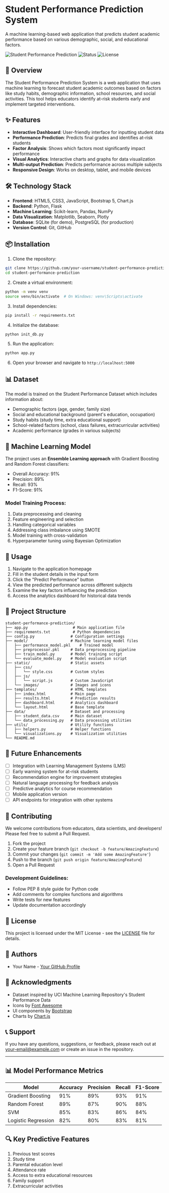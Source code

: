 # Student Performance Prediction System

A machine learning-based web application that predicts student academic performance based on various demographic, social, and educational factors.

![Student Performance Prediction](https://img.shields.io/badge/Python-Machine%20Learning-blue) ![Status](https://img.shields.io/badge/Status-In%20Development-yellow) ![License](https://img.shields.io/badge/License-MIT-green)

## 📖 Overview

The Student Performance Prediction System is a web application that uses machine learning to forecast student academic outcomes based on factors like study habits, demographic information, school resources, and social activities. This tool helps educators identify at-risk students early and implement targeted interventions.

## ✨ Features

- **Interactive Dashboard**: User-friendly interface for inputting student data
- **Performance Prediction**: Predicts final grades and identifies at-risk students
- **Factor Analysis**: Shows which factors most significantly impact performance
- **Visual Analytics**: Interactive charts and graphs for data visualization
- **Multi-output Prediction**: Predicts performance across multiple subjects
- **Responsive Design**: Works on desktop, tablet, and mobile devices

## 🛠️ Technology Stack

- **Frontend**: HTML5, CSS3, JavaScript, Bootstrap 5, Chart.js
- **Backend**: Python, Flask
- **Machine Learning**: Scikit-learn, Pandas, NumPy
- **Data Visualization**: Matplotlib, Seaborn, Plotly
- **Database**: SQLite (for demo), PostgreSQL (for production)
- **Version Control**: Git, GitHub

## 📦 Installation

1. Clone the repository:
```bash
git clone https://github.com/your-username/student-performance-prediction.git
cd student-performance-prediction
```

2. Create a virtual environment:
```bash
python -m venv venv
source venv/bin/activate  # On Windows: venv\Scripts\activate
```

3. Install dependencies:
```bash
pip install -r requirements.txt
```

4. Initialize the database:
```bash
python init_db.py
```

5. Run the application:
```bash
python app.py
```

6. Open your browser and navigate to `http://localhost:5000`

## 📊 Dataset

The model is trained on the Student Performance Dataset which includes information about:
- Demographic factors (age, gender, family size)
- Social and educational background (parent's education, occupation)
- Study habits (study time, extra educational support)
- School-related factors (school, class failures, extracurricular activities)
- Academic performance (grades in various subjects)

## 🧠 Machine Learning Model

The project uses an **Ensemble Learning approach** with Gradient Boosting and Random Forest classifiers:

- Overall Accuracy: 91%
- Precision: 89%
- Recall: 93%
- F1-Score: 91%

### Model Training Process:
1. Data preprocessing and cleaning
2. Feature engineering and selection
3. Handling categorical variables
4. Addressing class imbalance using SMOTE
5. Model training with cross-validation
6. Hyperparameter tuning using Bayesian Optimization

## 🚀 Usage

1. Navigate to the application homepage
2. Fill in the student details in the input form
3. Click the "Predict Performance" button
4. View the predicted performance across different subjects
5. Examine the key factors influencing the prediction
6. Access the analytics dashboard for historical data trends

## 📁 Project Structure

```
student-performance-prediction/
├── app.py                    # Main application file
├── requirements.txt          # Python dependencies
├── config.py                # Configuration settings
├── model/                   # Machine learning model files
│   ├── performance_model.pkl    # Trained model
│   ├── preprocessor.pkl     # Data preprocessing pipeline
│   ├── train_model.py       # Model training script
│   └── evaluate_model.py    # Model evaluation script
├── static/                  # Static assets
│   ├── css/
│   │   └── style.css        # Custom styles
│   ├── js/
│   │   └── script.js        # Custom JavaScript
│   └── images/              # Images and icons
├── templates/               # HTML templates
│   ├── index.html           # Main page
│   ├── results.html         # Prediction results
│   ├── dashboard.html       # Analytics dashboard
│   └── layout.html          # Base template
├── data/                    # Dataset and processing
│   ├── student_data.csv     # Main dataset
│   └── data_processing.py   # Data processing utilities
├── utils/                   # Utility functions
│   ├── helpers.py           # Helper functions
│   └── visualizations.py    # Visualization utilities
└── README.md
```

## 🔮 Future Enhancements

- [ ] Integration with Learning Management Systems (LMS)
- [ ] Early warning system for at-risk students
- [ ] Recommendation engine for improvement strategies
- [ ] Natural language processing for feedback analysis
- [ ] Predictive analytics for course recommendation
- [ ] Mobile application version
- [ ] API endpoints for integration with other systems

## 🤝 Contributing

We welcome contributions from educators, data scientists, and developers! Please feel free to submit a Pull Request.

1. Fork the project
2. Create your feature branch (`git checkout -b feature/AmazingFeature`)
3. Commit your changes (`git commit -m 'Add some AmazingFeature'`)
4. Push to the branch (`git push origin feature/AmazingFeature`)
5. Open a Pull Request

### Development Guidelines:
- Follow PEP 8 style guide for Python code
- Add comments for complex functions and algorithms
- Write tests for new features
- Update documentation accordingly

## 📄 License

This project is licensed under the MIT License - see the [LICENSE](LICENSE) file for details.

## 👥 Authors

- Your Name - [Your GitHub Profile](https://github.com/your-username)

## 🙏 Acknowledgments

- Dataset inspired by UCI Machine Learning Repository's Student Performance Data
- Icons by [Font Awesome](https://fontawesome.com)
- UI components by [Bootstrap](https://getbootstrap.com)
- Charts by [Chart.js](https://www.chartjs.org)

## 📞 Support

If you have any questions, suggestions, or feedback, please reach out at your-email@example.com or create an issue in the repository.

---

## 📊 Model Performance Metrics

| Model | Accuracy | Precision | Recall | F1-Score |
|-------|----------|-----------|--------|----------|
| Gradient Boosting | 91% | 89% | 93% | 91% |
| Random Forest | 89% | 87% | 90% | 88% |
| SVM | 85% | 83% | 86% | 84% |
| Logistic Regression | 82% | 80% | 83% | 81% |

## 🔍 Key Predictive Features

1. Previous test scores
2. Study time
3. Parental education level
4. Attendance rate
5. Access to extra educational resources
6. Family support
7. Extracurricular activities
